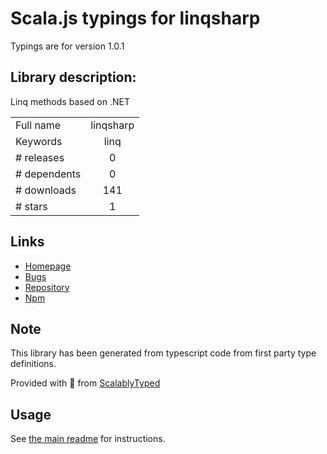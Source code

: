 
# Scala.js typings for linqsharp

Typings are for version 1.0.1

## Library description:
Linq methods based on .NET

|                    |                 |
| ------------------ | :-------------: |
| Full name          | linqsharp |
| Keywords           | linq |
| # releases         | 0 |
| # dependents       | 0 |
| # downloads        | 141 |
| # stars            | 1 |

## Links
- [Homepage](https://github.com/brunolm/LinqSharp#readme)
- [Bugs](https://github.com/brunolm/LinqSharp/issues)
- [Repository](https://github.com/brunolm/LinqSharp)
- [Npm](https://www.npmjs.com/package/linqsharp)
    


## Note
This library has been generated from typescript code from first party type definitions.

Provided with :purple_heart: from [ScalablyTyped](https://github.com/oyvindberg/ScalablyTyped)

## Usage
See [the main readme](../../readme.md) for instructions.


